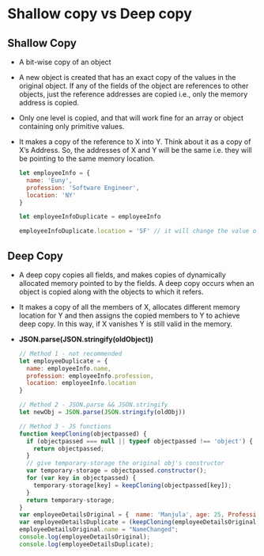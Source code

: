 # Shallow copy vs Deep copy

## Shallow Copy

- A bit-wise copy of an object
- A new object is created that has an exact copy of the values in the original object. If any of the fields of the object are references to other objects, just the reference addresses are copied i.e., only the memory address is copied.
- Only one level is copied, and that will work fine for an array or object containing only primitive values.
- It makes a copy of the reference to X into Y. Think about it as a copy of X’s Address. So, the addresses of X and Y will be the same i.e. they will be pointing to the same memory location.

  ```js
  let employeeInfo = {
    name: 'Euny',
    profession: 'Software Engineer',
    location: 'NY'
  }

  let employeeInfoDuplicate = employeeInfo

  employeeInfoDuplicate.location = 'SF' // it will change the value of employeeInfo.location as well.
  ```

## Deep Copy

- A deep copy copies all fields, and makes copies of dynamically allocated memory pointed to by the fields. A deep copy occurs when an object is copied along with the objects to which it refers.
- It makes a copy of all the members of X, allocates different memory location for Y and then assigns the copied members to Y to achieve deep copy. In this way, if X vanishes Y is still valid in the memory.
- **JSON.parse(JSON.stringify(oldObject))**

  ```js
  // Method 1 - not recommended
  let employeeDuplicate = {
    name: employeeInfo.name,
    profession: employeeInfo.profession,
    location: employeeInfo.location
  }

  // Method 2 - JSON.parse && JSON.stringify
  let newObj = JSON.parse(JSON.stringify(oldObj))

  // Method 3 - JS functions
  function keepCloning(objectpassed) {
    if (objectpassed === null || typeof objectpassed !== 'object') {
      return objectpassed;
    }
    // give temporary-storage the original obj's constructor
    var temporary-storage = objectpassed.constructor();
    for (var key in objectpassed) {
      temporary-storage[key] = keepCloning(objectpassed[key]);
    }
    return temporary-storage;
  }
  var employeeDetailsOriginal = {  name: 'Manjula', age: 25, Profession: 'Software Engineer' };
  var employeeDetailsDuplicate = (keepCloning(employeeDetailsOriginal));
  employeeDetailsOriginal.name = "NameChanged";
  console.log(employeeDetailsOriginal);
  console.log(employeeDetailsDuplicate);

  ```
